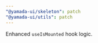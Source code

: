 ```yaml
---
"@yamada-ui/skeleton": patch
"@yamada-ui/utils": patch
---
```


Enhanced `useIsMounted` hook logic.
